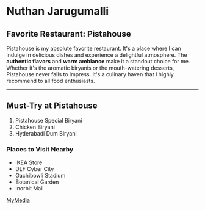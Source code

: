 # Nuthan Jarugumalli
## Favorite Restaurant: Pistahouse
Pistahouse is my absolute favorite restaurant. It's a place where I can indulge in delicious dishes and experience a delightful atmosphere. The **authentic flavors** and **warm ambiance** make it a standout choice for me. Whether it's the aromatic biryanis or the mouth-watering desserts, Pistahouse never fails to impress. It's a culinary haven that I highly recommend to all food enthusiasts.

---

## Must-Try at Pistahouse
1. Pistahouse Special Biryani
2. Chicken Biryani
3. Hyderabadi Dum Biryani

 ### Places to Visit Nearby
- IKEA Store
- DLF Cyber City
- Gachibowli Stadium
- Botanical Garden
- Inorbit Mall

[MyMedia](MyMedia.md)


